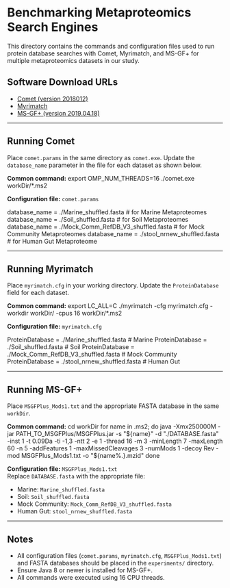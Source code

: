 # Benchmarking Metaproteomics Search Engines

This directory contains the commands and configuration files used to run protein database searches with Comet, Myrimatch, and MS-GF+ for multiple metaproteomics datasets in our study.

## Software Download URLs

- [Comet (version 2018012)](https://sourceforge.net/projects/comet-ms/files/comet_2018012.zip)  
- [Myrimatch](https://figshare.com/articles/dataset/myrimatch/29144549?file=54806417)  
- [MS-GF+ (version 2019.04.18)](https://github.com/MSGFPlus/msgfplus)  

---

## Running Comet

Place `comet.params` in the same directory as `comet.exe`. Update the `database_name` parameter in the file for each dataset as shown below.

**Common command:**
export OMP_NUM_THREADS=16
./comet.exe workDir/*.ms2

**Configuration file:** `comet.params`

database_name = ./Marine_shuffled.fasta # for Marine Metaproteomes
database_name = ./Soil_shuffled.fasta # for Soil Metaproteomes
database_name = ./Mock_Comm_RefDB_V3_shuffled.fasta # for Mock Community Metaproteomes
database_name = ./stool_nrnew_shuffled.fasta # for Human Gut Metaproteome

---

## Running Myrimatch

Place `myrimatch.cfg` in your working directory. Update the `ProteinDatabase` field for each dataset.

**Common command:**
export LC_ALL=C
./myrimatch -cfg myrimatch.cfg -workdir workDir/ -cpus 16 workDir/*.ms2

**Configuration file:** `myrimatch.cfg`

ProteinDatabase = ./Marine_shuffled.fasta # Marine
ProteinDatabase = ./Soil_shuffled.fasta # Soil
ProteinDatabase = ./Mock_Comm_RefDB_V3_shuffled.fasta # Mock Community
ProteinDatabase = ./stool_nrnew_shuffled.fasta # Human Gut

---

## Running MS-GF+

Place `MSGFPlus_Mods1.txt` and the appropriate FASTA database in the same `workDir`.

**Common command:**
cd workDir
for name in .ms2; do
java -Xmx250000M -jar PATH_TO_MSGFPlus/MSGFPlus.jar
-s "${name}"
-d "./DATABASE.fasta"
-inst 1 -t 0.09Da -ti -1,3 -ntt 2 -e 1
-thread 16 -m 3 -minLength 7 -maxLength 60 -n 5
-addFeatures 1 -maxMissedCleavages 3 -numMods 1
-decoy Rev -mod MSGFPlus_Mods1.txt
-o "${name%.}.mzid"
done

**Configuration file:** `MSGFPlus_Mods1.txt`  
Replace `DATABASE.fasta` with the appropriate file:  
- Marine: `Marine_shuffled.fasta`  
- Soil: `Soil_shuffled.fasta`  
- Mock Community: `Mock_Comm_RefDB_V3_shuffled.fasta`  
- Human Gut: `stool_nrnew_shuffled.fasta`  

---

## Notes

- All configuration files (`comet.params`, `myrimatch.cfg`, `MSGFPlus_Mods1.txt`) and FASTA databases should be placed in the `experiments/` directory.  
- Ensure Java 8 or newer is installed for MS-GF+.  
- All commands were executed using 16 CPU threads.  
